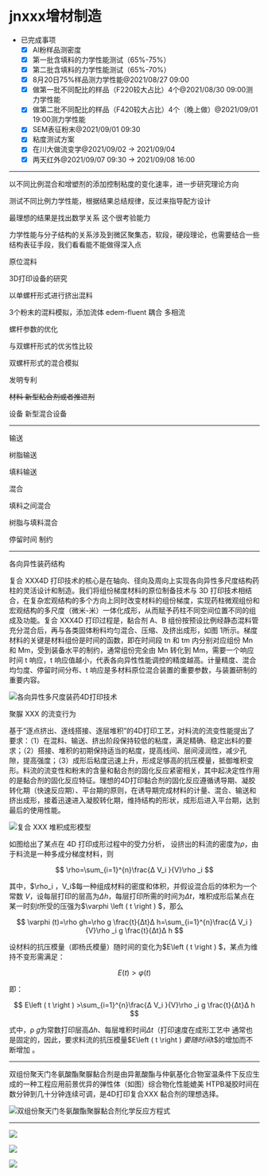 # jnxxx增材制造

- 已完成事项
	- [x] Al粉样品测密度
	- [x] 第一批含填料的力学性能测试（65%-75%）
	- [x] 第二批含填料的力学性能测试（65%-70%）
	- [x] 8月20日75%样品测力学性能@2021/08/27 09:00
	- [x] 做第一批不同配比的样品（F220较大占比）4个@2021/08/30 09:00测力学性能
	- [x] 做第二批不同配比的样品（F420较大占比）4个（晚上做）@2021/09/01 19:00测力学性能
	- [x] SEM表征粉末@2021/09/01 09:30
	- [x] 粘度测试方案
	- [x] 在川大做流变学@2021/09/02 → 2021/09/04
	- [x] 两天红外@2021/09/07 09:30 → 2021/09/08 16:00

---

以不同比例混合和增塑剂的添加控制粘度的变化速率，进一步研究理论方向

测试不同比例力学性能，根据结果总结规律，反过来指导配方设计

最理想的结果是找出数学关系 这个很考验能力

力学性能与分子结构的关系涉及到微区聚集态，软段，硬段理论，也需要结合一些结构表征手段，我们看看能不能做得深入点

原位混料

3D打印设备的研究

以单螺杆形式进行挤出混料

3个粉末的混料模拟，添加流体 edem-fluent 耦合 多相流

螺杆参数的优化

与双螺杆形式的优劣性比较

双螺杆形式的混合模拟

发明专利

~~材料 新型粘合剂或者推进剂~~

设备 新型混合设备

---

输送

树脂输送

填料输送

混合

填料之间混合

树脂与填料混合



停留时间 制约

---









各向异性装药结构

复合 XXX4D 打印技术的核心是在轴向、径向及周向上实现各向异性多尺度结构药柱的灵活设计和制造。我们将组份梯度材料的原位制备技术与 3D 打印技术相结合，在复杂宏观结构的多个方向上同时改变材料的组份梯度，实现药柱微观组份和宏观结构的多尺度（微米-米）一体化成形，从而赋予药柱不同空间位置不同的组成及功能。复合 XXX4D 打印过程是，黏合剂 A、B 组份按预设比例经静态混料管充分混合后，再与各类固体粉料均匀混合、压缩、及挤出成形，如图 1所示。梯度材料的关键是材料组份是时间的函数，即在时间段 tn 和 tm 内分别对应组份 Mn 和 Mm，受到装备水平的制约，通常组份完全由 Mn 转化到 Mm，需要一个响应时间 t 响应，t 响应值越小，代表各向异性性能调控的精度越高。计量精度、混合均匀度、停留时间分布、t 响应是多材料原位混合装置的重要参数，与装置研制的重要内容。

![](image/2_%E5%B7%A5%E4%BD%9C%E8%BF%9B%E5%B1%95%28%E4%B8%AD%E7%A7%91%E9%99%A2%E9%87%8D%E5%BA%86%E7%A0%94%E7%A9%B6%E9%99%A2%E6%9B%B9%E8%89%AF%E6%88%90%29.jpg "各向异性多尺度装药4D打印技术")

聚脲 XXX 的流变行为

基于“逐点挤出、逐线搭接、逐层堆积”的4D打印工艺，对料流的流变性能提出了要求：（1）在混料、输送、挤出阶段保持较低的粘度，满足精确、稳定出料的要求；（2）搭接、堆积的初期保持适当的粘度，提高线间、层间浸润性，减少孔隙，提高强度；（3）成形后粘度迅速上升，形成足够高的抗压模量，抵御堆积变形。料流的流变性和粉末的含量和黏合剂的固化反应紧密相关，其中起决定性作用的是黏合剂的固化反应特征。理想的4D打印黏合剂的固化反应遵循诱导期、凝胶转化期（快速反应期）、平台期的原则，在诱导期完成材料的计量、混合、输送和挤出成形，接着迅速进入凝胶转化期，维持结构的形状，成形后进入平台期，达到最后的使用性能。

![](image/2_%E5%B7%A5%E4%BD%9C%E8%BF%9B%E5%B1%95%28%E4%B8%AD%E7%A7%91%E9%99%A2%E9%87%8D%E5%BA%86%E7%A0%94%E7%A9%B6%E9%99%A2%E6%9B%B9%E8%89%AF%E6%88%90%29_1.jpg "复合 XXX 堆积成形模型")

如图给出了某点在 4D 打印成形过程中的受力分析， 设挤出的料流的密度为$\rho$，由于料流是一种多成分梯度材料，则

$$
\rho=\sum_{i=1}^{n}\frac{Δ V_i }{V}\rho _i
$$


其中，$\rho_i $，$V_i$每一种组成材料的密度和体积，并假设混合后的体积为一个常数 $V$，设每层打印的层高为$Δh$，每层打印所需的时间为$Δt$，堆积成形后某点在某一时刻$t$所受的压强为$\varphi \left ( t \right ) $，那么

$$
\varphi (t)=\rho gh=\rho g \frac{t}{Δt}Δ h=\sum_{i=1}^{n}\frac{Δ V_i }{V}\rho _i g \frac{t}{Δt}Δ h
$$


设材料的抗压模量（即杨氏模量）随时间的变化为$E\left ( t \right ) $，某点为维持不变形需满足：

$$
E\left ( t \right ) >\varphi (t)
$$


即：

$$
E\left ( t \right ) >\sum_{i=1}^{n}\frac{Δ V_i }{V}\rho _i g \frac{t}{Δt}Δ h
$$


式中，ρ 𝑔为常数打印层高$Δh$、每层堆积时间$Δt$（打印速度在成形工艺中
通常也是固定的，因此，要求料流的抗压模量$E\left ( t \right ) $要随时间$t$的增加而不断增加 。

---

双组份聚天门冬氨酸酯聚脲黏合剂是由异氰酸酯与仲氨基化合物室温条件下反应生成的一种工程应用前景优异的弹性体（如图）综合物化性能媲美 HTPB凝胶时间在数分钟到几十分钟连续可调，是4D打印复合XXX 黏合剂的理想选择。

![](666-硕士学位论文/开题报告-推进剂/image/image.png "双组份聚天门冬氨酸酯聚脲黏合剂化学反应方程式")

---



![](IMG_20211217_094947.jpg "")

![](Z-附件/IMG_20211217_094947_1.jpg "")

![](IMG_20211216_173540.jpg "")